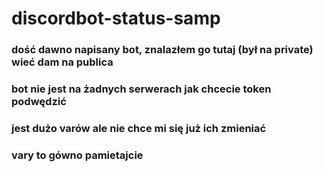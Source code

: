 # discordbot-status-samp

### dość dawno napisany bot, znalazłem go tutaj (był na private) wieć dam na publica
### bot nie jest na żadnych serwerach jak chcecie token podwędzić
### jest dużo varów ale nie chce mi się już ich zmieniać
### vary to gówno pamietajcie
